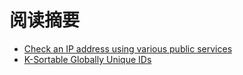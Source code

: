 # 阅读摘要

* [Check an IP address using various public services](https://github.com/jreisinger/checkip)
* [K-Sortable Globally Unique IDs](https://github.com/segmentio/ksuid)
